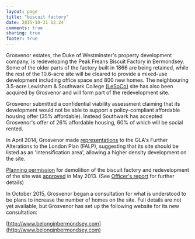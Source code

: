 ```yaml
---
layout: page
title: "biscuit factory"
date: 2015-10-31 12:24
comments: true
sharing: true
footer: true
---
```

Grosvenor estates, the Duke of Westminster's property development company, is redeveloping the Peak Freans Biscuit Factory in Bermondsey. Some of the older parts of the factory built in 1866 are being retained, while the rest of the 10.6-acre site will be cleared to provide a mixed-use development including office space and 800 new homes. The neighbouring 3.5-acre Lewisham & Southwark College [(LeSoCo)](https://www.lesoco.ac.uk/) site has also been acquired by Grosvenor and will form part of the redevelopment site. 

Grosvenor submitted a confidential viability assessment claiming that its development would not be able to support a policy-compliant affordable housing offer (35% affordable). Instead Southwark has accepted Grosvenor's offer of 26% affordable housing, 60% of which will be social rented. 

In April 2014, Grosvenor made [representations](http://www.london.gov.uk/sites/default/files/207GrosvenorResponse.pdf) to the GLA's Further Alterations to the London Plan (FALP), suggesting that its site should be listed as an 'intensification area', allowing a higher density development on the site.

[Planning permission](http://planbuild.southwark.gov.uk/documents/?casereference=12/AP/2737&system=DC) for demolition of the biscuit factory and redevelopment of the site was [approved](http://www.southwark.gov.uk/news/article/1238/biscuits_make_way_for_new-build_in_bermondsey) in May 2013.
(See [Officer's report](http://moderngov.southwark.gov.uk/documents/s37517/Report.pdf) for further details)


In October 2015, Grosvenor began a consultation for what is understood to be plans to increase the number of homes on the site. Full details are not yet available, but Grosvenor has set up the following website for its new consultation:
 
[http://www.belonginbermondsey.com](http://www.belonginbermondsey.com)


